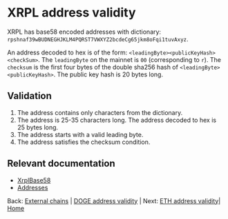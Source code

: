 # XRPL address validity

XRPL has base58 encoded addresses with dictionary: `rpshnaf39wBUDNEGHJKLM4PQRST7VWXYZ2bcdeCg65jkm8oFqi1tuvAxyz`.

An address decoded to hex is of the form: `<leadingByte><publicKeyHash><checkSum>`.
The `leadingByte` on the mainnet is `00` (corresponding to `r`).
The `checksum` is the first four bytes of the double sha256 hash of `<leadingByte><publicKeyHash>`.
The public key hash is 20 bytes long.

## Validation

1. The address contains only characters from the dictionary.
2. The address is 25-35 characters long.
   The address decoded to hex is 25 bytes long.
3. The address starts with a valid leading byte.
4. The address satisfies the checksum condition.

## Relevant documentation

-   [XrplBase58](https://xrpl.org/base58-encodings.html)
-   [Addresses](https://xrpl.org/accounts.html#addresses)

Back: [External chains](/specs/attestations/external-chains.md) |
[DOGE address validity](/specs/attestations/external-chains/address-validity/DOGE.md) |
Next: [ETH address validity](/specs/attestations/external-chains/address-validity/ETH.md)|
[Home](/README.md)
